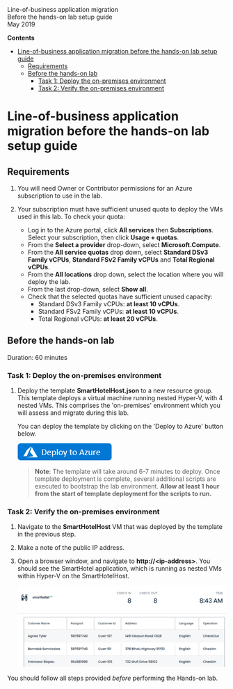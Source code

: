 <div class="MCWHeader1">
Line-of-business application migration
</div>

<div class="MCWHeader2">
Before the hands-on lab setup guide
</div>

<div class="MCWHeader3">
May 2019
</div>

**Contents**

<!-- TOC -->

- [Line-of-business application migration before the hands-on lab setup guide](#line-of-business-application-migration-before-the-hands-on-lab-setup-guide)
  - [Requirements](#requirements)
  - [Before the hands-on lab](#before-the-hands-on-lab)
    - [Task 1: Deploy the on-premises environment](#task-1-deploy-the-on-premises-environment)
    - [Task 2: Verify the on-premises environment](#task-2-verify-the-on-premises-environment)

<!-- /TOC -->

# Line-of-business application migration before the hands-on lab setup guide 

## Requirements

1.  You will need Owner or Contributor permissions for an Azure subscription to use in the lab.

2.  Your subscription must have sufficient unused quota to deploy the VMs used in this lab. To check your quota:
    -  Log in to the Azure portal, click **All services** then **Subscriptions**. Select your subscription, then click **Usage + quotas**.
    -  From the **Select a provider** drop-down, select **Microsoft.Compute**.
    -  From the **All service quotas** drop down, select **Standard DSv3 Family vCPUs**, **Standard FSv2 Family vCPUs** and **Total Regional vCPUs**.
    -  From the **All locations** drop down, select the location where you will deploy the lab.
    -  From the last drop-down, select **Show all**.
    -  Check that the selected quotas have sufficient unused capacity:
        - Standard DSv3 Family vCPUs: **at least 10 vCPUs**.
        - Standard FSv2 Family vCPUs: **at least 10 vCPUs**.
        - Total Regional vCPUs: **at least 20 vCPUs**.
  
## Before the hands-on lab

Duration: 60 minutes

### Task 1: Deploy the on-premises environment

1.  Deploy the template **SmartHotelHost.json** to a new resource group. This template deploys a virtual machine running nested Hyper-V, with 4 nested VMs. This comprises the 'on-premises' environment which you will assess and migrate during this lab.

    You can deploy the template by clicking on the 'Deploy to Azure' button below.

    [![Button to deploy the SmartHotelHost template to Azure](Images/BeforeTheHOL/deploy-to-azure.png "Deploy the SmartHotelHost template to Azure")](https://portal.azure.com/#create/Microsoft.Template/uri/https%3A%2F%2Fraw.githubusercontent.com%2Fmicrosoft%2FMCW-Line-of-business-application-migration%2Fmaster%2FHands-on%2520lab%2FResources%2FSmartHotelHost.json)

    >**Note**: The template will take around 6-7 minutes to deploy. Once template deployment is complete, several additional scripts are executed to bootstrap the lab environment. **Allow at least 1 hour from the start of template deployment for the scripts to run.**

### Task 2: Verify the on-premises environment

1.  Navigate to the **SmartHotelHost** VM that was deployed by the template in the previous step.
   
2.  Make a note of the public IP address.

3.  Open a browser window, and navigate to **http://\<ip-address\>**. You should see the SmartHotel application, which is running as nested VMs within Hyper-V on the SmartHotelHost.

    ![Browser screenshot showing the SmartHotel application](Images/BeforeTheHOL/smarthotel.png)

You should follow all steps provided *before* performing the Hands-on lab.
